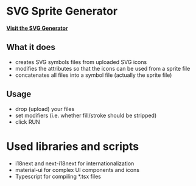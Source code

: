 # SVG Sprite Generator

**[Visit the SVG Generator](https://svg-sprite-generator.vercel.app/)**

## What it does

 - creates SVG symbols files from uploaded SVG icons
 - modifies the attributes so that the icons can be used from a sprite file
 - concatenates all files into a symbol file (actually the sprite file)

## Usage

 - drop (upload) your files
 - set modifiers (i.e. whether fill/stroke should be stripped)
 - click RUN

# Used libraries and scripts

 - i18next and next-i18next for internationalization
 - material-ui for complex UI components and icons
 - Typescript for compiling *.tsx files
